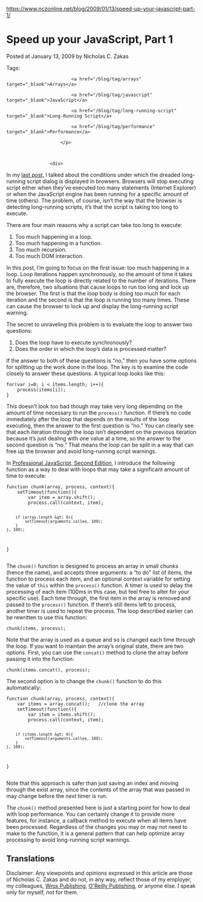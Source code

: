 <a href="https://www.nczonline.net/blog/2009/01/13/speed-up-your-javascript-part-1/">https://www.nczonline.net/blog/2009/01/13/speed-up-your-javascript-part-1/</a><div id="articleHeader"><h1>Speed up your JavaScript, Part 1</h1></div>
                            <p>Posted at January 13, 2009 by Nicholas C. Zakas</p>
                            <p>Tags:
                            
                            <a href="/blog/tag/arrays" target="_blank">Arrays</a>
                            
                            <a href="/blog/tag/javascript" target="_blank">JavaScript</a>
                            
                            <a href="/blog/tag/long-running-script" target="_blank">Long-Running Script</a>
                            
                            <a href="/blog/tag/performance" target="_blank">Performance</a>
                            
                        </p>
                        
                        
                    
                    <div>

<p>In my <a href="http://www.nczonline.net/blog/2009/01/05/what-determines-that-a-script-is-long-running/" title="What determines that a script is long running?" target="_blank">last post</a>, I talked about the conditions under which the dreaded long-running script dialog is displayed in browsers. Browsers will stop executing script either when they’ve executed too many statements (Internet Explorer) or when the JavaScript engine has been running for a specific amount of time (others). The problem, of course, isn’t the way that the browser is detecting long-running scripts, it’s that the script is taking too long to execute.</p>

<p>There are four main reasons why a script can take too long to execute:</p>

<ol>
<li>Too much happening in a loop.</li>
<li>Too much happening in a function.</li>
<li>Too much recursion.</li>
<li>Too much DOM interaction.</li>
</ol>

<p>In this post, I’m going to focus on the first issue: too much happening in a loop. Loop iterations happen synchronously, so the amount of time it takes to fully execute the loop is directly related to the number of iterations. There are, therefore, two situations that cause loops to run too long and lock up the browser. The first is that the loop body is doing too much for each iteration and the second is that the loop is running too many times. These can cause the browser to lock up and display the long-running script warning.</p>

<p>The secret to unraveling this problem is to evaluate the loop to answer two questions:</p>

<ol>
<li>Does the loop have to execute synchronously?</li>
<li>Does the order in which the loop’s data is processed matter?</li>
</ol>

<p>If the answer to both of these questions is “no,” then you have some options for splitting up the work done in the loop. The key is to examine the code closely to answer these questions. A typical loop looks like this:</p>
<div><pre><code>for(var i=0; i &lt; items.length; i++){
    process(items[i]);
}
</code></pre></div>
<p>This doesn’t look too bad though may take very long depending on the amount of time necessary to run the <code>process()</code> function. If there’s no code immediately after the loop that depends on the results of the loop executing, then the answer to the first question is “no.” You can clearly see that each iteration through the loop isn’t dependent on the previous iteration because it’s just dealing with one value at a time, so the answer to the second question is “no.” That means the loop can be split in a way that can free up the browser and avoid long-running script warnings.</p>

<p>In <a href="http://www.amazon.com/gp/product/047022780X?ie=UTF8&tag=nczonline-20&linkCode=as2&camp=1789&creative=390957&creativeASIN=047022780X" target="_blank">Professional JavaScript, Second Edition</a>, I introduce the following function as a way to deal with loops that may take a significant amount of time to execute:</p>
<div><pre><code>function chunk(array, process, context){
    setTimeout(function(){
        var item = array.shift();
        process.call(context, item);

        if (array.length &gt; 0){
            setTimeout(arguments.callee, 100);
        }
    }, 100);
}
</code></pre></div>
<p>The <code>chunk()</code> function is designed to process an array in small chunks (hence the name), and accepts three arguments: a “to do” list of items, the function to process each item, and an optional context variable for setting the value of <code>this</code> within the <code>process()</code> function. A timer is used to delay the processing of each item (100ms in this case, but feel free to alter for your specific use). Each time through, the first item in the array is removed and passed to the <code>process()</code> function. If there’s still items left to process, another timer is used to repeat the process. The loop described earlier can be rewritten to use this function:</p>
<div><pre><code>chunk(items, process);
</code></pre></div>
<p>Note that the array is used as a queue and so is changed each time through the loop. If you want to maintain the array’s original state, there are two options. First, you can use the <code>concat()</code> method to clone the array before passing it into the function:</p>
<div><pre><code>chunk(items.concat(), process);
</code></pre></div>
<p>The second option is to change the <code>chunk()</code> function to do this automatically:</p>
<div><pre><code>function chunk(array, process, context){
    var items = array.concat();   //clone the array
    setTimeout(function(){
        var item = items.shift();
        process.call(context, item);

        if (items.length &gt; 0){
            setTimeout(arguments.callee, 100);
        }
    }, 100);
}
</code></pre></div>
<p>Note that this approach is safer than just saving an index and moving through the exist array, since the contents of the array that was passed in may change before the next timer is run.</p>

<p>The <code>chunk()</code> method presented here is just a starting point for how to deal with loop performance. You can certainly change it to provide more features, for instance, a callback method to execute when all items have been processed. Regardless of the changes you may or may not need to make to the function, it is a general pattern that can help optimize array processing to avoid long-running script warnings.</p>

<h2>Translations</h2>



<p>Disclaimer: Any viewpoints and opinions expressed in this article are those of Nicholas C. Zakas and do not, in any way, reflect those of my employer, my colleagues, <a href="http://www.wrox.com/" target="_blank">Wrox Publishing</a>, <a href="http://www.oreilly.com/" target="_blank">O'Reilly Publishing</a>, or anyone else. I speak only for myself, not for them.</p>







             
        